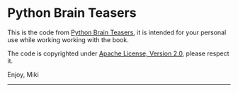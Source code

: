 # Python Brain Teasers

This is the code from [Python Brain Teasers][pbt], it is intended for your
personal use while working working with the book.

The code is copyrighted under [Apache License, Version 2.0][apl2], please
respect it.

Enjoy, Miki

---
[apl2]: https://opensource.org/licenses/Apache-2.0
[pbt]: https://gum.co/iIQT
